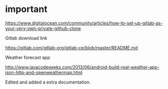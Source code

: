 important
=========

https://www.digitalocean.com/community/articles/how-to-set-up-gitlab-as-your-very-own-private-github-clone

Gitlab download link


https://gitlab.com/gitlab-org/gitlab-ce/blob/master/README.md

Weather forecast app

http://www.javacodegeeks.com/2013/06/android-build-real-weather-app-json-http-and-openweathermap.html





Edited and added a extra documentation.
